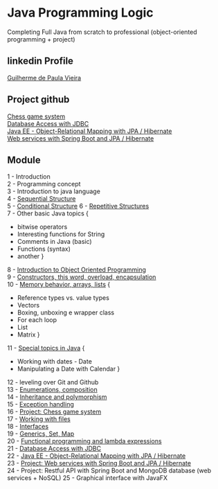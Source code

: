 # Java Programming Logic  
Completing Full Java from scratch to professional (object-oriented programming + project)  

## linkedin Profile
[Guilherme de Paula Vieira](https://www.linkedin.com/in/guilherme-de-paula-vieira/)  

## Project github
[Chess game system](https://github.com/guilhermedepaulavieira/chess-system-java/)  
[Database Access with JDBC](https://github.com/guilhermedepaulavieira/demo-dao-jdbc)  
[Java EE - Object-Relational Mapping with JPA / Hibernate](https://github.com/guilhermedepaulavieira/studyjpamaven)  
[Web services with Spring Boot and JPA / Hibernate](https://github.com/guilhermedepaulavieira/workshop-springboot-jpa)  
  
## Module
1 - Introduction  
2 - Programming concept  
3 - Introduction to java language  
4 - [Sequential Structure](https://github.com/guilhermedepaulavieira/full-java-object-orientation-project/tree/master/src/sequential_structure)   
5 - [Conditional Structure](https://github.com/guilhermedepaulavieira/full-java-object-orientation-project/tree/master/src/conditioned_structure)
6 - [Repetitive Structures](https://github.com/guilhermedepaulavieira/full-java-object-orientation-project/tree/master/src/repetitive_structure)  
7 - Other basic Java topics {
- bitwise operators  
- Interesting functions for String  
- Comments in Java (basic)  
- Functions (syntax)  
- another }  

8 - [Introduction to Object Oriented Programming](https://github.com/guilhermedepaulavieira/full-java-object-orientation-project/tree/master/src/object_oriented_intro)  
9 - [Constructors, this word, overload, encapsulation](https://github.com/guilhermedepaulavieira/full-java-object-orientation-project/tree/master/src/constructor_this_overload)  
10 - [Memory behavior, arrays, lists](https://github.com/guilhermedepaulavieira/full-java-object-orientation-project/tree/master/src/memory_behavior_array_list) {  
- Reference types vs. value types  
- Vectors  
- Boxing, unboxing e wrapper class  
- For each loop  
- List  
- Matrix }  

11 - [Special topics in Java](https://github.com/guilhermedepaulavieira/full-java-object-orientation-project/tree/master/src/specialTopicInJava) {  
- Working with dates - Date  
- Manipulating a Date with Calendar }  

12 - leveling over Git and Github  
13 - [Enumerations, composition](https://github.com/guilhermedepaulavieira/full-java-object-orientation-project/tree/master/src/enumerations_composition)  
14 - [Inheritance and polymorphism](https://github.com/guilhermedepaulavieira/full-java-object-orientation-project/tree/master/src/inheritance_polymorphism)  
15 - [Exception handling](https://github.com/guilhermedepaulavieira/full-java-object-orientation-project/tree/master/src/exception_handling)  
16 - [Project: Chess game system](https://github.com/guilhermedepaulavieira/chess-system-java/)  
17 - [Working with files](https://github.com/guilhermedepaulavieira/full-java-object-orientation-project/tree/master/src/working_with_files)  
18 - [Interfaces](https://github.com/guilhermedepaulavieira/full-java-object-orientation-project/tree/master/src/interfaces)  
19 - [Generics, Set, Map](https://github.com/guilhermedepaulavieira/full-java-object-orientation-project/tree/master/src/genericsSetMap)  
20 - [Functional programming and lambda expressions](https://github.com/guilhermedepaulavieira/full-java-object-orientation-project/tree/master/src/functionalProgramAndLambdaExpression)  
21 - [Database Access with JDBC](https://github.com/guilhermedepaulavieira/demo-dao-jdbc)  
22 - [Java EE - Object-Relational Mapping with JPA / Hibernate](https://github.com/guilhermedepaulavieira/studyjpamaven)  
23 - [Project: Web services with Spring Boot and JPA / Hibernate](https://github.com/guilhermedepaulavieira/workshop-springboot-jpa)  
24 - Project: Restful API with Spring Boot and MongoDB database (web services + NoSQL)
25 - Graphical interface with JavaFX   